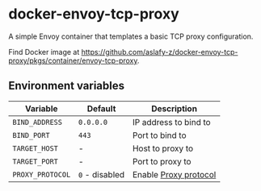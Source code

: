 # docker-envoy-tcp-proxy

A simple Envoy container that templates a basic TCP proxy configuration.

Find Docker image at <https://github.com/aslafy-z/docker-envoy-tcp-proxy/pkgs/container/envoy-tcp-proxy>.

## Environment variables

| Variable | Default | Description |
| --- | --- | --- |
| `BIND_ADDRESS` | `0.0.0.0` | IP address to bind to |
| `BIND_PORT` | `443` | Port to bind to |
| `TARGET_HOST` | - | Host to proxy to |
| `TARGET_PORT` | - | Port to proxy to |
| `PROXY_PROTOCOL` | `0` - disabled | Enable [Proxy protocol](https://www.envoyproxy.io/docs/envoy/latest/intro/arch_overview/other_features/ip_transparency#proxy-protocol) |
